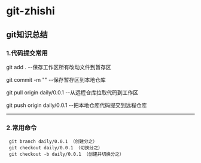 # git-zhishi
## git知识总结
### 1.代码提交常用  

  git add .                                     --保存工作区所有改动文件到暂存区   

  git commit -m ""                              --保存暂存区到本地仓库    

  git pull origin daily/0.0.1                   --从远程仓库拉取代码到工作区   

  git push origin daily/0.0.1                   --把本地仓库代码提交到远程仓库     
     
  ----------   
### 2.常用命令    
     git branch daily/0.0.1 （创建分之）    
     git checkout daily/0.0.1 （切换分之）     
     git checkout -b daily/0.0.1 （创建并切换分之） 
